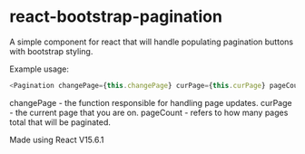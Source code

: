 # react-bootstrap-pagination
A simple component for react that will handle populating pagination buttons with bootstrap styling.

Example usage:
```javascript
<Pagination changePage={this.changePage} curPage={this.curPage} pageCount={this.pageCount} />
```

changePage - the function responsible for handling page updates.
curPage - the current page that you are on.
pageCount - refers to how many pages total that will be paginated.

Made using React V15.6.1
